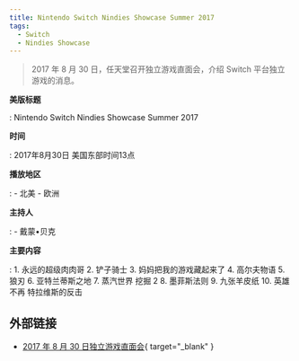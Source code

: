 ```yaml
---
title: Nintendo Switch Nindies Showcase Summer 2017
tags:
  - Switch
  - Nindies Showcase
---
```


> 2017 年 8 月 30 日，任天堂召开独立游戏直面会，介绍 Switch 平台独立游戏的消息。

**美版标题**

:   Nintendo Switch Nindies Showcase Summer 2017

**时间**

:   2017年8月30日 美国东部时间13点

**播放地区**

:   - 北美
	- 欧洲

**主持人**

:   - 戴蒙•贝克

**主要内容**

:   1. 永远的超级肉肉哥
	2. 铲子骑士
	3. 妈妈把我的游戏藏起来了
	4. 高尔夫物语
	5. 狼刃
	6. 亚特兰蒂斯之地
	7. 蒸汽世界 挖掘 2
	8. 墨菲斯法则
	9. 九张羊皮纸
	10. 英雄不再 特拉维斯的反击

## 外部链接

- [2017 年 8 月 30 日独立游戏直面会](https://www.bilibili.com/video/BV1HV411y7fp/){ target="_blank" }
